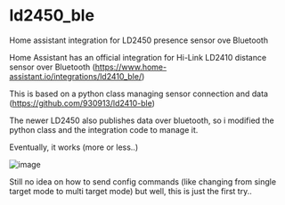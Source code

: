 # ld2450_ble
Home assistant integration for LD2450 presence sensor ove Bluetooth

Home Assistant has an official integration for Hi-Link LD2410 distance sensor over Bluetooth (https://www.home-assistant.io/integrations/ld2410_ble/)

This is based on a python class managing sensor connection and data (https://github.com/930913/ld2410-ble)

The newer LD2450 also publishes data over bluetooth, so i modified the python class and the integration code to manage it.

Eventually, it works (more or less..)

![image](https://github.com/MassiPi/ld2450_ble/assets/2384381/19af24d5-2f2c-47e7-b040-351e008fa910)

Still no idea on how to send config commands (like changing from single target mode to multi target mode) but well, this is just the first try..

